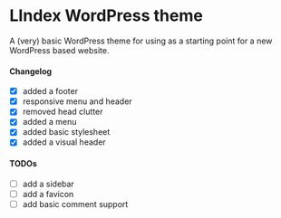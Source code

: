 # LIndex WordPress theme

A (very) basic WordPress theme for using as a starting point for a new WordPress
based website.

#### Changelog

- [x] added a footer
- [x] responsive menu and header
- [x] removed head clutter
- [x] added a menu
- [x] added basic stylesheet
- [x] added a visual header

#### TODOs

- [ ] add a sidebar
- [ ] add a favicon
- [ ] add basic comment support